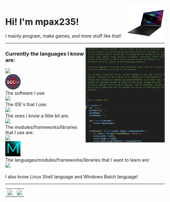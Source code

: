 <img align="right" height="120" src="images/168873890.png">
<h1 align="left">Hi! I'm mpax235!</h1>
I mainly program, make games, and more stuff like that!

<hr>
<img align="right" height="300" src="images/code.png">
<h3 align="left">Currently the languages I know are:</h3>
<p align="left">
  <a href="https://skillicons.dev" align="center">
    <img src="https://skillicons.dev/icons?i=html,css,js,powershell,py,lua,php,cpp,c" />
  </a><br><img width="48" height="48" src="images/sgc++.png" /><br>
  <a align="center">The software I use:</a><br>
  <a href="https://skillicons.dev" align="center">
    <img src="https://skillicons.dev/icons?i=blender,cmake,git,github,nodejs,npm,vite,nginx,express,mysql" />
  </a><br>
  <a align="center">The IDE's that I use:</a><br>
  <a href="https://skillicons.dev" align="center">
    <img src="https://skillicons.dev/icons?i=robloxstudio,androidstudio,visualstudio,vscode" />
  </a><br>
  <a align="center">The ones I know a little bit are:</a><br>
  <a href="https://skillicons.dev" align="center">
    <img src="https://skillicons.dev/icons?i=ts,haxe,cs,swift" />
  </a><br>
  <a align="center">The modules/frameworks/libraries that I use are:</a><br>
  <a href="https://skillicons.dev" align="center">
    <img src="https://skillicons.dev/icons?i=firebase,discordjs,dotnet,electron,p5js,qt,haxeflixel" />
  </a><br><img width="48" height="48" src="images/mpaxfw.svg" /><br>
  <a align="center">The languages/modules/frameworks/libraries that I want to learn are:</a><br>
  <a href="https://skillicons.dev" align="center">
    <img src="https://skillicons.dev/icons?i=godot,react" />
  </a><br><br>
  <a align="center">I also know Linux Shell language and Windows Batch language!</a>
</p>
<hr>
<table align="center">
  <tr>
    <td>
      <img align="center" src="https://github-readme-stats.vercel.app/api/top-langs/?username=mpax235&theme=algolia&layout=compact&hide_border=true" />
    </td>
    <td>
      <img align="center" src="https://github-readme-streak-stats.herokuapp.com/?user=mpax235&theme=algolia&hide_border=true" />
    </td>
  </tr>
</table>
